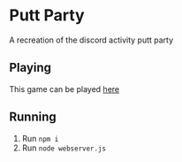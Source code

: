 # Putt Party
A recreation of the discord activity putt party

## Playing
This game can be played [here](https://sollybunny.xyz/putt)

## Running
1. Run `npm i`
2. Run `node webserver.js`
